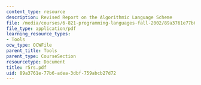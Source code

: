 ```yaml
---
content_type: resource
description: Revised Report on the Algorithmic Language Scheme
file: /media/courses/6-821-programming-languages-fall-2002/89a3761e77b6adea3dbf759abcb27d72_r5rs.pdf
file_type: application/pdf
learning_resource_types:
- Tools
ocw_type: OCWFile
parent_title: Tools
parent_type: CourseSection
resourcetype: Document
title: r5rs.pdf
uid: 89a3761e-77b6-adea-3dbf-759abcb27d72
---
```

